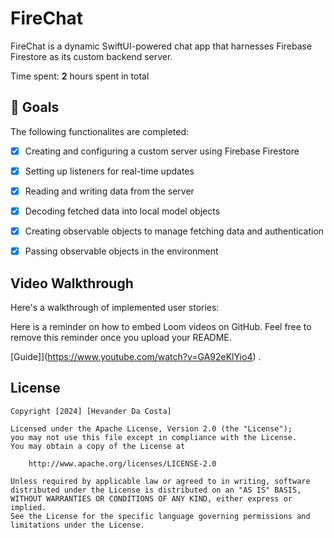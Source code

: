 # FireChat
FireChat is a dynamic SwiftUI-powered chat app that harnesses Firebase Firestore as its custom backend server.


Time spent: **2** hours spent in total


## 🎯 Goals


The following functionalites are completed:

- [X] Creating and configuring a custom server using Firebase Firestore
- [X] Setting up listeners for real-time updates
- [X] Reading and writing data from the server
- [X] Decoding fetched data into local model objects
- [X] Creating observable objects to manage fetching data and authentication
- [X] Passing observable objects in the environment

 


## Video Walkthrough

Here's a walkthrough of implemented user stories:




Here is a reminder on how to embed Loom videos on GitHub. Feel free to remove this reminder once you upload your README. 

[Guide]](https://www.youtube.com/watch?v=GA92eKlYio4) .



## License

    Copyright [2024] [Hevander Da Costa]

    Licensed under the Apache License, Version 2.0 (the "License");
    you may not use this file except in compliance with the License.
    You may obtain a copy of the License at

        http://www.apache.org/licenses/LICENSE-2.0

    Unless required by applicable law or agreed to in writing, software
    distributed under the License is distributed on an "AS IS" BASIS,
    WITHOUT WARRANTIES OR CONDITIONS OF ANY KIND, either express or implied.
    See the License for the specific language governing permissions and
    limitations under the License.

